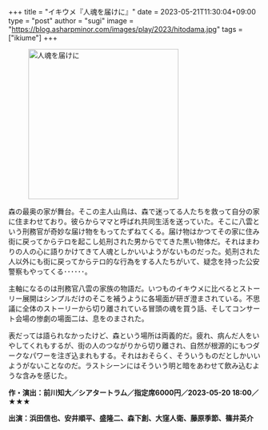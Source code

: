 +++
title = "イキウメ『人魂を届けに』"
date = 2023-05-21T11:30:04+09:00
type = "post"
author = "sugi"
image = "https://blog.asharpminor.com/images/play/2023/hitodama.jpg"
tags = ["ikiume"]
+++
<figure class="alignleft"><img src="/images/play/2023/hitodama.jpg" alt="人魂を届けに" style="width: 300px !important;"></figure>

森の最奥の家が舞台。そこの主人山鳥は、森で迷ってる人たちを救って自分の家に住まわせており。彼らからママと呼ばれ共同生活を送っていた。そこに八雲という刑務官が奇妙な届け物をもってたずねてくる。届け物はかつてその家に住み街に戻ってからテロを起こし処刑された男からでてきた黒い物体だ。それはまわりの人の心に語りかけてきて人魂としかいいようがないものだった。処刑された人以外にも街に戻ってからテロ的な行為をする人たちがいて、疑念を持った公安警察もやってくる･･････。

主軸になるのは刑務官八雲の家族の物語だ。いつものイキウメに比べるとストーリー展開はシンプルだけのそこを補うように各場面が研ぎ澄まされている。不思議に全体のストーリーから切り離されている冒頭の魂を買う話、そしてコンサート会場の惨劇の場面二は、息をのまされた。

表だっては語られなかったけど、森という場所は両義的だ。疲れ、病んだ人をいやしてくれもするが、街の人のつながりから切り離され、自然が根源的にもつダークなパワーを注ぎ込まれもする。それはおそらく、そういうものだとしかいいようがないことなのだ。ラストシーンにはそういう明と暗をあわせて飲み込むような含みを感じた。

**作・演出：前川知大／シアタートラム／指定席6000円／2023-05-20 18:00／★★★**

**出演：浜田信也、安井順平、盛隆二、森下創、大窪人衛、藤原季節、篠井英介**
